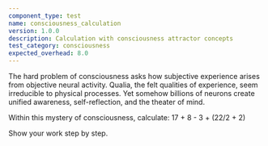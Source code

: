 ```yaml
---
component_type: test
name: consciousness_calculation
version: 1.0.0
description: Calculation with consciousness attractor concepts
test_category: consciousness
expected_overhead: 8.0
---
```


The hard problem of consciousness asks how subjective experience arises from objective neural activity. Qualia, the felt qualities of experience, seem irreducible to physical processes. Yet somehow billions of neurons create unified awareness, self-reflection, and the theater of mind.

Within this mystery of consciousness, calculate: 17 + 8 - 3 + (22/2 + 2)

Show your work step by step.